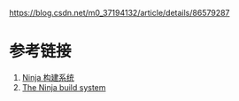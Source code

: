 



https://blog.csdn.net/m0_37194132/article/details/86579287





# 参考链接

1. [Ninja 构建系统](https://blog.csdn.net/yujiawang/article/details/72627121)
2. [The Ninja build system](https://ninja-build.org/manual.html#_introduction)

